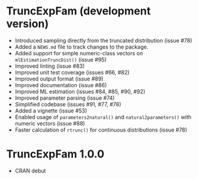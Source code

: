 # TruncExpFam (development version)

* Introduced sampling directly from the truncated distribution (issue #78)
* Added a `NEWS.md` file to track changes to the package.
* Added support for simple numeric-class vectors on `mlEstimationTruncDist()` (issue #95)
* Improved linting (issue #83)
* Improved unit test coverage (issues #66, #82)
* Improved output format (issue #89)
* Improved documentation (issue #86)
* Improved ML estimation (issues #84, #85, #90, #92)
* Improved parameter parsing (issue #74)
* Simplified codebase (issues #91, #77, #78)
* Added a vignette (issue #53)
* Enabled usage of `parameters2natural()` and `natural2parameters()` with numeric vectors (issue #88)
* Faster calculation of `rtrunc()` for continuous distributions (issue #78)

# TruncExpFam 1.0.0

* CRAN debut

